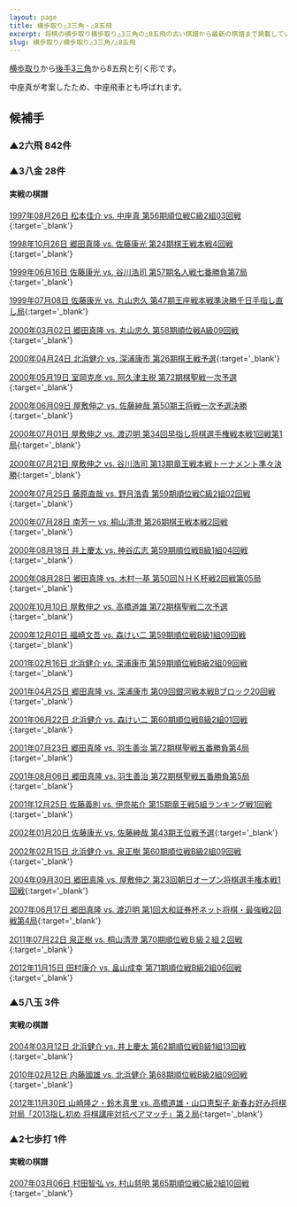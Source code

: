 ```yaml
---
layout: page
title: 横歩取り△3三角・△8五飛
excerpt: 将棋の横歩取り横歩取り△3三角の△8五飛の古い棋譜から最新の棋譜まで掲載しています。
slug: 横歩取り/横歩取り△3三角/△8五飛
---
```


[横歩取り](/joseki/横歩取り)から[後手3三角](/joseki/横歩取り/横歩取り△3三角)から8五飛と引く形です。

中座真が考案したため、中座飛車とも呼ばれます。

<figure class="kyokumen"
data-sente="先手"
data-gote="後手"
data-made="85"
data-title="△8五飛"
data-sfen="lnsgk2nl/6gs1/p1ppppb1p/9/1r7/2P3R2/PP1PPPP1P/1BG6/LNS1KGSNL b 2P2p 20"></figure>

## 候補手

### ▲2六飛 842件

<figure class="kyokumen"
data-sente="先手"
data-gote="後手"
data-made="26"
data-title="▲2六飛"
data-sfen="lnsgk2nl/6gs1/p1ppppb1p/9/1r7/2P4R1/PP1PPPP1P/1BG6/LNS1KGSNL w 2P2p 21"></figure>

### ▲3八金 28件

<figure class="kyokumen"
data-sente="先手"
data-gote="後手"
data-made="38"
data-title="▲3八金"
data-sfen="lnsgk2nl/6gs1/p1ppppb1p/9/1r7/2P3R2/PP1PPPP1P/1BG3G2/LNS1K1SNL w 2P2p 21"></figure>

#### 実戦の棋譜

[1997年08月26日 松本佳介 vs. 中座真 第56期順位戦C級2組03回戦](https://shogidb2.com/games/680740dc79255134d1bb3610bada5445c8c374e0#c7ccbe0b2a60d690f9a0ad45d0156af56cf946ca){:target='_blank'}

[1998年10月26日 郷田真隆 vs. 佐藤康光 第24期棋王戦本戦4回戦](https://shogidb2.com/games/f81672f9ed38de4c5c994ef15f65aff9a3f8e56d#c7ccbe0b2a60d690f9a0ad45d0156af56cf946ca){:target='_blank'}

[1999年06月16日 佐藤康光 vs. 谷川浩司 第57期名人戦七番勝負第7局](https://shogidb2.com/games/3315b9eda6b9aeebd65c655c111ac15eed090062#c7ccbe0b2a60d690f9a0ad45d0156af56cf946ca){:target='_blank'}

[1999年07月08日 佐藤康光 vs. 丸山忠久 第47期王座戦本戦準決勝千日手指し直し局](https://shogidb2.com/games/2a971b8a41eaccb1530bcb193762b6d460fbf0b3#c7ccbe0b2a60d690f9a0ad45d0156af56cf946ca){:target='_blank'}

[2000年03月02日 郷田真隆 vs. 丸山忠久 第58期順位戦A級09回戦](https://shogidb2.com/games/50d85dd0cabb4e862658a33ba1b6a4c01fc542cc#c7ccbe0b2a60d690f9a0ad45d0156af56cf946ca){:target='_blank'}

[2000年04月24日 北浜健介 vs. 深浦康市 第26期棋王戦予選](https://shogidb2.com/games/3b472edc565520b2da2a7e3c499b492c60f2cdbc#c7ccbe0b2a60d690f9a0ad45d0156af56cf946ca){:target='_blank'}

[2000年05月19日 室岡克彦 vs. 阿久津主税 第72期棋聖戦一次予選](https://shogidb2.com/games/c35d8bb2f141a03cd8d686e6e685702bc95690dd#c7ccbe0b2a60d690f9a0ad45d0156af56cf946ca){:target='_blank'}

[2000年06月09日 屋敷伸之 vs. 佐藤紳哉 第50期王将戦一次予選決勝](https://shogidb2.com/games/382eef32f7dd5f71a18121b2c67a6032be05751d#c7ccbe0b2a60d690f9a0ad45d0156af56cf946ca){:target='_blank'}

[2000年07月01日 屋敷伸之 vs. 渡辺明 第34回早指し将棋選手権戦本戦1回戦第1局](https://shogidb2.com/games/d2038c68320d0d4f1abb7b821f61d289f5e12d23#c7ccbe0b2a60d690f9a0ad45d0156af56cf946ca){:target='_blank'}

[2000年07月21日 屋敷伸之 vs. 谷川浩司 第13期竜王戦本戦トーナメント準々決勝](https://shogidb2.com/games/40d5fae86668716b6146fb39eaaae97a01d42af5#c7ccbe0b2a60d690f9a0ad45d0156af56cf946ca){:target='_blank'}

[2000年07月25日 藤原直哉 vs. 野月浩貴 第59期順位戦C級2組02回戦](https://shogidb2.com/games/55ff611baf4fce17283bc9c1dabfe529240878c7#c7ccbe0b2a60d690f9a0ad45d0156af56cf946ca){:target='_blank'}

[2000年07月28日 南芳一 vs. 桐山清澄 第26期棋王戦本戦2回戦](https://shogidb2.com/games/72d8e1c5009c2d8172420686ee057295da1a9896#c7ccbe0b2a60d690f9a0ad45d0156af56cf946ca){:target='_blank'}

[2000年08月18日 井上慶太 vs. 神谷広志 第59期順位戦B級1組04回戦](https://shogidb2.com/games/ec6aa0c10dfe1657f3ad55244d0de8404baaeb1d#c7ccbe0b2a60d690f9a0ad45d0156af56cf946ca){:target='_blank'}

[2000年08月28日 郷田真隆 vs. 木村一基 第50回ＮＨＫ杯戦2回戦第05局](https://shogidb2.com/games/8d1530d7338ba496bcf6981821d29579606e0994#c7ccbe0b2a60d690f9a0ad45d0156af56cf946ca){:target='_blank'}

[2000年10月10日 屋敷伸之 vs. 高橋道雄 第72期棋聖戦二次予選](https://shogidb2.com/games/fb25580910d826e1fb3492c2ec51d51e70c088e6#c7ccbe0b2a60d690f9a0ad45d0156af56cf946ca){:target='_blank'}

[2000年12月01日 福崎文吾 vs. 森けい二 第59期順位戦B級1組09回戦](https://shogidb2.com/games/827d1c25bd07979674683eacc8d2297188e32d8a#c7ccbe0b2a60d690f9a0ad45d0156af56cf946ca){:target='_blank'}

[2001年02月16日 北浜健介 vs. 深浦康市 第59期順位戦B級2組09回戦](https://shogidb2.com/games/c6f7a51dd40b07254ba2afa4a4881b74f5bded33#c7ccbe0b2a60d690f9a0ad45d0156af56cf946ca){:target='_blank'}

[2001年04月25日 郷田真隆 vs. 深浦康市 第09回銀河戦本戦Bブロック20回戦](https://shogidb2.com/games/7071582747101eac04455972dfd4c3f71e912132#c7ccbe0b2a60d690f9a0ad45d0156af56cf946ca){:target='_blank'}

[2001年06月22日 北浜健介 vs. 森けい二 第60期順位戦B級2組01回戦](https://shogidb2.com/games/6d3b3722d1db501d68d59a0196aca639995dcdc4#c7ccbe0b2a60d690f9a0ad45d0156af56cf946ca){:target='_blank'}

[2001年07月23日 郷田真隆 vs. 羽生善治 第72期棋聖戦五番勝負第4局](https://shogidb2.com/games/ae9315ae39540dea2911669707728433893fccaf#c7ccbe0b2a60d690f9a0ad45d0156af56cf946ca){:target='_blank'}

[2001年08月06日 郷田真隆 vs. 羽生善治 第72期棋聖戦五番勝負第5局](https://shogidb2.com/games/335ea9f34268075bc292e07962336d5750567eb7#c7ccbe0b2a60d690f9a0ad45d0156af56cf946ca){:target='_blank'}

[2001年12月25日 佐藤義則 vs. 伊奈祐介 第15期竜王戦5組ランキング戦1回戦](https://shogidb2.com/games/f29f4db293e4515bf36b6689d343b2a0e5d66679#c7ccbe0b2a60d690f9a0ad45d0156af56cf946ca){:target='_blank'}

[2002年01月20日 佐藤康光 vs. 佐藤紳哉 第43期王位戦予選](https://shogidb2.com/games/e53129221952fd2381d1d92a37974bb62f517122#c7ccbe0b2a60d690f9a0ad45d0156af56cf946ca){:target='_blank'}

[2002年02月15日 北浜健介 vs. 泉正樹 第60期順位戦B級2組09回戦](https://shogidb2.com/games/0915b0b1204fd479bcc047039a522fb1dffcabc8#c7ccbe0b2a60d690f9a0ad45d0156af56cf946ca){:target='_blank'}

[2004年09月30日 郷田真隆 vs. 屋敷伸之 第23回朝日オープン将棋選手権本戦1回戦](https://shogidb2.com/games/b94bddb7c15cb71720928fe31b3391cd447eca9a#c7ccbe0b2a60d690f9a0ad45d0156af56cf946ca){:target='_blank'}

[2007年06月17日 郷田真隆 vs. 渡辺明 第1回大和証券杯ネット将棋・最強戦2回戦第4局](https://shogidb2.com/games/406dea88fec4418b97cab8a1566cc0133dd461e1#c7ccbe0b2a60d690f9a0ad45d0156af56cf946ca){:target='_blank'}

[2011年07月22日 泉正樹 vs. 桐山清澄 第70期順位戦Ｂ級２組２回戦](https://shogidb2.com/games/3a08cf46b9dd78782e5d9b33e23657f2877a7e54#c7ccbe0b2a60d690f9a0ad45d0156af56cf946ca){:target='_blank'}

[2012年11月15日 田村康介 vs. 畠山成幸 第71期順位戦B級2組06回戦](https://shogidb2.com/games/fd5328a766c0a6174a676f4ab5e72b5a804643b1#c7ccbe0b2a60d690f9a0ad45d0156af56cf946ca){:target='_blank'}

### ▲5八玉 3件

<figure class="kyokumen"
data-sente="先手"
data-gote="後手"
data-made="58"
data-title="▲5八玉"
data-sfen="lnsgk2nl/6gs1/p1ppppb1p/9/1r7/2P3R2/PP1PPPP1P/1BG1K4/LNS2GSNL w 2P2p 21"></figure>

#### 実戦の棋譜

[2004年03月12日 北浜健介 vs. 井上慶太 第62期順位戦B級1組13回戦](https://shogidb2.com/games/33c715960b376dd5cd278c9c47c7d0c4150f4f01#91948469253eedf265c148bb8f32b80b73b3d8d9){:target='_blank'}

[2010年02月12日 内藤國雄 vs. 北浜健介 第68期順位戦B級2組09回戦](https://shogidb2.com/games/1a6bbab8ce4291e705c0124aae695a3bb67d2fc2#91948469253eedf265c148bb8f32b80b73b3d8d9){:target='_blank'}

[2012年11月30日 山崎隆之・鈴木真里 vs. 高橋道雄・山口恵梨子 新春お好み将棋対局「2013指し初め 将棋講座対抗ペアマッチ」第２局](https://shogidb2.com/games/daea6e5627f45fee012a26a9ab574b83a6e98c6e#91948469253eedf265c148bb8f32b80b73b3d8d9){:target='_blank'}


### ▲2七歩打 1件

<figure class="kyokumen"
data-sente="先手"
data-gote="後手"
data-made="27"
data-title="▲2七歩打"
data-sfen="lnsgk2nl/6gs1/p1ppppb1p/9/1r7/2P3R2/PP1PPPPPP/1BG6/LNS1KGSNL w 1P2p 21"></figure>

#### 実戦の棋譜

[2007年03月06日 村田智弘 vs. 村山慈明 第65期順位戦C級2組10回戦](https://shogidb2.com/games/25819186e54062e7b99e571924bdd5b00ee17d05#1ee5e0cff0bb1653f998e5641a02269ccafd18f1){:target='_blank'}
